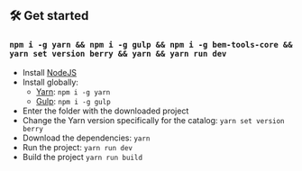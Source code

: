 ## :hammer_and_wrench: Get started
### ```npm i -g yarn && npm i -g gulp && npm i -g bem-tools-core && yarn set version berry && yarn && yarn run dev```
* Install [NodeJS](https://nodejs.org/en/)
* Install globally:
    * [Yarn](https://yarnpkg.com/getting-started): ```npm i -g yarn```
    * [Gulp](https://gulpjs.com/): ```npm i -g gulp```
* Enter the folder with the downloaded project
* Change the Yarn version specifically for the catalog: ```yarn set version berry```
* Download the dependencies: ```yarn```
* Run the project: ```yarn run dev```
* Build the project ```yarn run build```